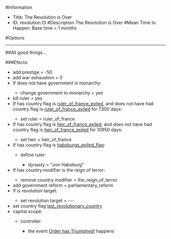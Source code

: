 #Information
 - Title: The Revolution is Over
 - ID: revolution.13
#Description
The Revolution is Over
#Mean Time to Happen:
Base time = 1 months

#Options

___
##All good things...

###Efects:<ul><li>add prestige = -50</li><li>add war exhaustion = 3</li><li>If does not have government is monarchy:</li><ul><li>change government to monarchy = yes</li></ul><li>kill ruler = yes</li><li>If has country flag is [ruler_of_france_exiled](../flags/ruler_of_france_exiled.md), and does not have had country flag is [ruler_of_france_exiled](../flags/ruler_of_france_exiled.md) for 7300 days:</li><ul><li>set ruler = ruler_of_france</li></ul><li>If has country flag is [heir_of_france_exiled](../flags/heir_of_france_exiled.md), and does not have had country flag is [heir_of_france_exiled](../flags/heir_of_france_exiled.md) for 10950 days:</li><ul><li>set heir = heir_of_france</li></ul><li>If has country flag is [habsburgs_exiled_flag](../flags/habsburgs_exiled_flag.md):</li><ul><li>define ruler:</li><ul><li>dynasty = "von Habsburg"</li></ul></ul><li>If has country modifier is the reign of terror:</li><ul><li>remove country modifier = the_reign_of_terror</li></ul><li>add government reform = parliamentary_reform</li><li>If is revolution target:</li><ul><li>set revolution target = ---</li></ul><li>set country flag [last_revolutionary_country](../flags/last_revolutionary_country.md)</li><li>capital scope:</li><ul><li>controller:</li><ul><li>the event [Order has Triumphed!](../events/order_has_triumphed.md) happens</li></ul></ul></ul>
